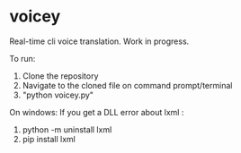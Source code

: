 # voicey
Real-time cli voice translation. Work in progress.

To run:
1) Clone the repository
2) Navigate to the cloned file on command prompt/terminal
3) "python voicey.py"

On windows:
If you get a DLL error about lxml :
1) python -m uninstall lxml 
2) pip install lxml
